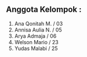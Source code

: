 ## Anggota Kelompok : 
1. Ana Qonitah M. / 03
2. Annisa Aulia N. / 05
3. Arya Admaja / 06
4. Welson Mario / 23
5. Yudas Malabi / 25
